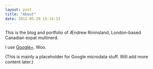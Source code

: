 ```yaml
---
layout: post
title: "About"
date: 2012-05-29 15:14:13
---
```


This is the blog and portfolio of Ændrew Rininsland, London-based Canadian expat multinerd.

I use [Google+](https://plus.google.com/106103742843933159103). Woo.

(This is mainly a placeholder for Google microdata stuff. Will add more content later.)